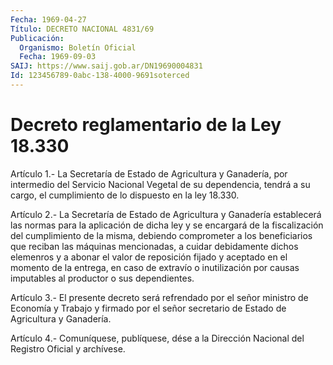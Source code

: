 ```yaml
---
Fecha: 1969-04-27
Título: DECRETO NACIONAL 4831/69
Publicación:
  Organismo: Boletín Oficial
  Fecha: 1969-09-03
SAIJ: https://www.saij.gob.ar/DN19690004831
Id: 123456789-0abc-138-4000-9691soterced
---
```

# Decreto reglamentario de la Ley 18.330

<a id="1"></a>
Artículo 1.- La Secretaría de Estado de Agricultura y Ganadería, por intermedio del Servicio Nacional Vegetal de su dependencia, tendrá a su  cargo,  el  cumplimiento  de  lo  dispuesto  en  la  ley 18.330.

<a id="2"></a>
Artículo  2.-  La  Secretaría  de  Estado de Agricultura y Ganadería establecerá  las  normas  para  la aplicación  de  dicha  ley  y  se encargará de la fiscalización del cumplimiento de la misma, debiendo comprometer a los beneficiarios que reciban las máquinas mencionadas, a cuidar debidamente  dichos  elemenros  y  a abonar el valor  de reposición fijado y aceptado en el momento de la  entrega, en caso  de  extravío  o  inutilización  por  causas  imputables  al productor o sus dependientes.

<a id="3"></a>
Artículo  3.-  El  presente  decreto  será  refrendado  por el señor ministro de Economía y Trabajo y firmado por el señor secretario  de Estado de Agricultura y Ganadería.

<a id="4"></a>
Artículo  4.-  Comuníquese, publíquese, dése a la Dirección Nacional del Registro Oficial y archívese.